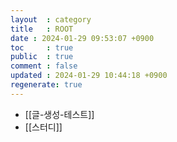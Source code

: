 ```yaml
---
layout  : category
title   : ROOT
date : 2024-01-29 09:53:07 +0900
toc     : true
public  : true
comment : false
updated : 2024-01-29 10:44:18 +0900
regenerate: true
---
```


- [[글-생성-테스트]]
- [[스터디]]

